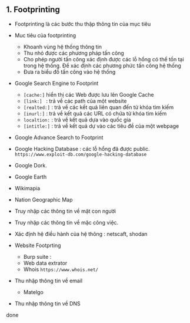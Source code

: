 

## 1. Footprinting

- Footprinting là các bước thu thập thông tin của mục tiêu 

- Muc tiêu của footprinting
	- Khoanh vùng hệ thống thông tin
	- Thu nhỏ được các phương pháp tấn công
	- Cho phép người tấn công xác định được các lỗ hổng có thể tồn tại trong hệ thống. Để xác định các phương phức tấn công hệ thống
	- Đưa ra biểu đồ tấn công vào hệ thống

- Google Search Engine to Footprint
	- `[cache:]` hiển thị các Web được lưu lên Google Cache
	- `[link:] ` : trả về các path của một website
	- `[realted:]` : trả về các kết quả liên quan đến từ khóa tìm kiếm
	- `[inurl:]` : trả về kết quả các  URL có chứa từ khóa tìm kiếm
	- `localtion:` : trả về kết quả dựa vào quốc gia
	- `[intitle:]` : trả về kết quả dự vào các tiêu đề của một webpage

- Google Advance Search to Footprint
- Google Hacking Database : các lỗ hổng đã được public. `https://www.exploit-db.com/google-hacking-database`
- Google Dork. 
- Google Earth
- Wikimapia
- Nation Geographic Map

- Truy nhập các thông tin về mặt con người 
- Truy nhập các thông tin về mặc công việc. 
- Xác định hệ điều hành của hệ thông : netscaft, shodan


- Website Footprting
	- Burp suite : 
	- Web data extrator
	- Whois `https://www.whois.net/`
	
- Thu nhập thông tin về email
	-  Matelgo

- Thu nhập thông tin về DNS



done
